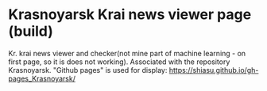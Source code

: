 # Krasnoyarsk Krai news viewer page (build)

Kr. krai news viewer and checker(not mine part of machine learning - on first page, so it is does not working).
Associated with the repository Krasnoyarsk.
"Github pages" is used for display: https://shiasu.github.io/gh-pages_Krasnoyarsk/
